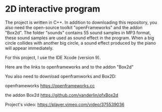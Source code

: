 # 2D interactive program
The project is written in C++. In addition to downloading this repository, you also need the open-source toolkit "openFrameworks" and the addon "Box2d".
The folder "sounds" contains 55 sound samples in MP3 format, these sound samples are used as sound effect in the program.
When a big circle collides with another big circle, a sound effect produced by the piano will appear immediately.


For this project, I use the IDE Xcode (version 9). 

Here are the links to openframeworks and to the addon "Box2d"

You also need to download openframworks and Box2D:

openframeworks
https://openframeworks.cc

the addon Box2d
https://github.com/vanderlin/ofxBox2d

Project's video: https://player.vimeo.com/video/375539036
